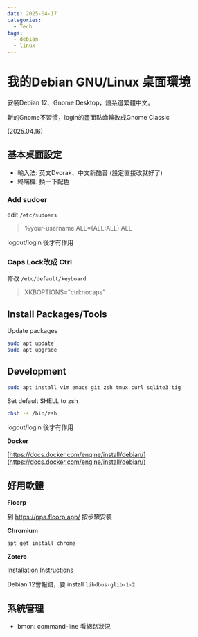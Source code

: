 ```yaml
---
date: 2025-04-17
categories:
  - Tech
tags:
  - debian
  - linux
---
```


# 我的Debian GNU/Linux 桌面環境

安裝Debian 12、Gnome Desktop，語系選繁體中文。

新的Gnome不習慣，login的畫面點齒輪改成Gnome Classic

(2025.04.16)

## 基本桌面設定

- 輸入法: 英文Dvorak、中文新酷音 (設定直接改就好了)
- 終端機: 換一下配色

### Add sudoer

edit `/etc/sudoers`

> %your-username     ALL=(ALL:ALL) ALL

logout/login 後才有作用

### Caps Lock改成 Ctrl

修改 `/etc/default/keyboard`

> XKBOPTIONS="ctrl:nocaps"


## Install Packages/Tools

Update packages

```bash
sudo apt update
sudo apt upgrade
```

## Development

```bash
sudo apt install vim emacs git zsh tmux curl sqlite3 tig
```

Set default SHELL to zsh

```bash
chsh -s /bin/zsh
```
logout/login 後才有作用

**Docker**

[https://docs.docker.com/engine/install/debian/](https://docs.docker.com/engine/install/debian/)

## 好用軟體

**Floorp**

到 https://ppa.floorp.app/ 按步驟安裝


**Chromium**

```bash
apt get install chrome
```

**Zotero**

[Installation Instructions](https://www.zotero.org/support/installation)

Debian 12會報錯，要 install `libdbus-glib-1-2`

## 系統管理

- bmon: command-line 看網路狀況 
